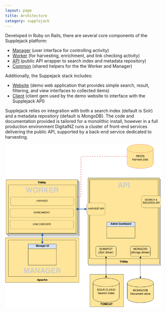 ```yaml
---
layout: page
title: Architecture
category: supplejack
---
```

Developed in Ruby on Rails, there are several core components of the Supplejack platform:

* [Manager](/supplejack/start/supplejack-manager.html) (user interface for controlling activity)
* [Worker](/supplejack/start/supplejack-worker.html) (for harvesting, enrichment, and link checking activity)
* [API](/supplejack/start/supplejack-api.html) (public API wrapper to search index and metadata repository)
* [Common](/supplejack/start/supplekack-common.html) (shared helpers for the the Worker and Manager)

Additionally, the Suppejack stack includes:
* [Website](/supplejack/start/supplejack-website.html) (demo web application that provides simple search, result, filtering, and view interfaces to collected items)
* [Client](/supplejack/start/supplejack-client.html) (client gem used by the demo website to interface with the Supplejack API)

Supplejack relies on integration with both a search index (default is Solr) and a metadata repository (default is MongoDB). 
The code and documentation provided is tailored for a monolithic install, however in a full production environment DigitalNZ runs a cluster of front-end services delivering the public API, supported by a back-end service dedicated to harvesting.

![Supplejack Architecture](images/Master-DigitalNZ-Infrastructure-Supplejack.png) 
